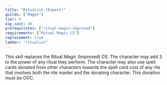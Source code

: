 ```yaml
---
title: "Ritualist (Expert)"
guilds: ["Mages"]
tier: 4
osp_cost: 40
prerequisites: ["ritual-magic-improved"]
requirements: ["Ritual Magic CS"]
replacement: true
ladder: "ritualist"
---
```

This skill replaces the Ritual Magic (Improved) OS. The character may add 3 to the power of any ritual they perform. The character may also use spell cards donated from other characters towards the spell card cost of any rite that involves both the rite master and the donating character. This donation must be OOC.
